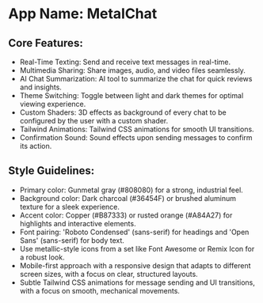 # **App Name**: MetalChat

## Core Features:

- Real-Time Texting: Send and receive text messages in real-time.
- Multimedia Sharing: Share images, audio, and video files seamlessly.
- AI Chat Summarization: AI tool to summarize the chat for quick reviews and insights.
- Theme Switching: Toggle between light and dark themes for optimal viewing experience.
- Custom Shaders: 3D effects as background of every chat to be configured by the user with a custom shader.
- Tailwind Animations: Tailwind CSS animations for smooth UI transitions.
- Confirmation Sound: Sound effects upon sending messages to confirm its action.

## Style Guidelines:

- Primary color: Gunmetal gray (#808080) for a strong, industrial feel.
- Background color: Dark charcoal (#36454F) or brushed aluminum texture for a sleek experience.
- Accent color: Copper (#B87333) or rusted orange (#A84A27) for highlights and interactive elements.
- Font pairing: 'Roboto Condensed' (sans-serif) for headings and 'Open Sans' (sans-serif) for body text.
- Use metallic-style icons from a set like Font Awesome or Remix Icon for a robust look.
- Mobile-first approach with a responsive design that adapts to different screen sizes, with a focus on clear, structured layouts.
- Subtle Tailwind CSS animations for message sending and UI transitions, with a focus on smooth, mechanical movements.